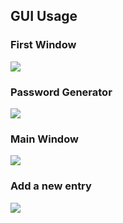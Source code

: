 ##  GUI Usage

### First Window

<p>
    <img src="/images/First Window.png"/>
</p>


### Password Generator

<p>
    <img src="/images/Password Generator.png"/>
</p>

### Main Window

<p>
    <img src="/images/Main Window.png"/>
</p>

### Add a new entry

<p>
    <img src="/images/Add Window.png"/>
</p>
